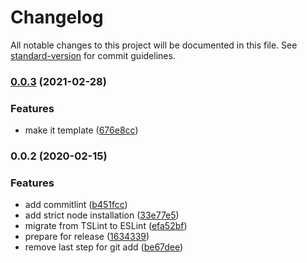# Changelog

All notable changes to this project will be documented in this file. See [standard-version](https://github.com/conventional-changelog/standard-version) for commit guidelines.

### [0.0.3](https://github.com/john-d-pelingo/cra-boilerplate/compare/v0.0.2...v0.0.3) (2021-02-28)


### Features

* make it template ([676e8cc](https://github.com/john-d-pelingo/cra-boilerplate/commit/676e8cc40ed4022cbdc7215a62fd834a3f068d38))

### 0.0.2 (2020-02-15)


### Features

* add commitlint ([b451fcc](https://github.com/john-d-pelingo/cra-boilerplate/commit/b451fcccd16bd0d745459241480df7ed03cab006))
* add strict node installation ([33e77e5](https://github.com/john-d-pelingo/cra-boilerplate/commit/33e77e535490e39927908312d84add3ffabf6db5))
* migrate from TSLint to ESLint ([efa52bf](https://github.com/john-d-pelingo/cra-boilerplate/commit/efa52bf47e593b78e885c8209b4f22fd419fc18f))
* prepare for release ([1634339](https://github.com/john-d-pelingo/cra-boilerplate/commit/16343398f6b4f7a37378b6f52c47a273e4f593ae))
* remove last step for git add ([be67dee](https://github.com/john-d-pelingo/cra-boilerplate/commit/be67deed250a9a7fb2cfa53550b98fd5a129adc5))
